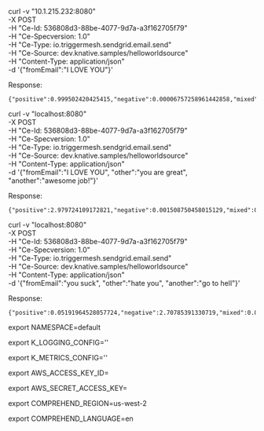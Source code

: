 curl -v "10.1.215.232:8080" \
       -X POST \
       -H "Ce-Id: 536808d3-88be-4077-9d7a-a3f162705f79" \
       -H "Ce-Specversion: 1.0" \
       -H "Ce-Type: io.triggermesh.sendgrid.email.send" \
       -H "Ce-Source: dev.knative.samples/helloworldsource" \
       -H "Content-Type: application/json" \
       -d '{"fromEmail":"I LOVE YOU"}'

Response: 
```
{"positive":0.999502420425415,"negative":0.00006757258961442858,"mixed":0.00005553230221266858,"result":"Positive"}
```

curl -v "localhost:8080" \
       -X POST \
       -H "Ce-Id: 536808d3-88be-4077-9d7a-a3f162705f79" \
       -H "Ce-Specversion: 1.0" \
       -H "Ce-Type: io.triggermesh.sendgrid.email.send" \
       -H "Ce-Source: dev.knative.samples/helloworldsource" \
       -H "Content-Type: application/json" \
       -d '{"fromEmail":"I LOVE YOU", "other":"you are great", "another":"awesome job!"}'

Response: 
```
{"positive":2.979724109172821,"negative":0.001508750458015129,"mixed":0.004781584390002536,"result":"Positive"}
```

curl -v "localhost:8080" \
       -X POST \
       -H "Ce-Id: 536808d3-88be-4077-9d7a-a3f162705f79" \
       -H "Ce-Specversion: 1.0" \
       -H "Ce-Type: io.triggermesh.sendgrid.email.send" \
       -H "Ce-Source: dev.knative.samples/helloworldsource" \
       -H "Content-Type: application/json" \
       -d '{"fromEmail":"you suck", "other":"hate you", "another":"go to hell"}'

Response: 
```
{"positive":0.05191964528057724,"negative":2.70785391330719,"mixed":0.08987980522215366,"result":"Negative"}
```


export NAMESPACE=default

export K_LOGGING_CONFIG=''

export K_METRICS_CONFIG=''

export AWS_ACCESS_KEY_ID=

export AWS_SECRET_ACCESS_KEY=

export COMPREHEND_REGION=us-west-2

export COMPREHEND_LANGUAGE=en